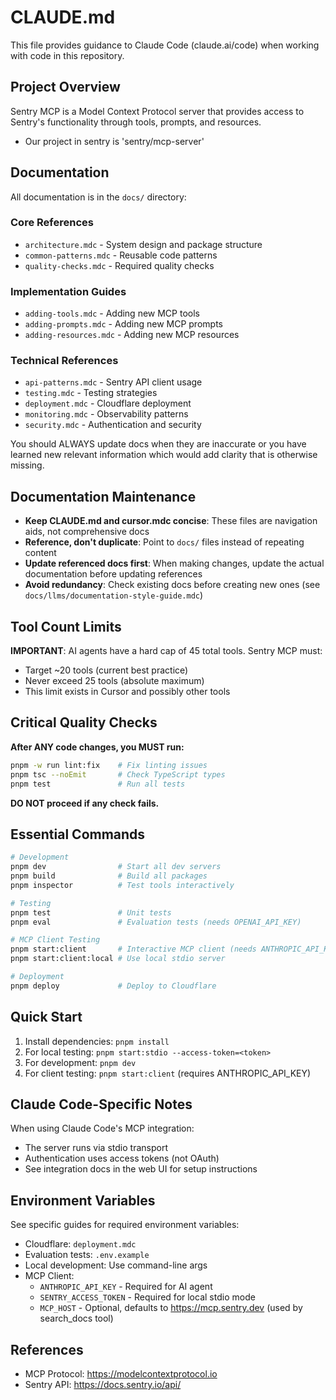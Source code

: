 # CLAUDE.md

This file provides guidance to Claude Code (claude.ai/code) when working with code in this repository.

## Project Overview

Sentry MCP is a Model Context Protocol server that provides access to Sentry's functionality through tools, prompts, and resources.

- Our project in sentry is 'sentry/mcp-server'

## Documentation

All documentation is in the `docs/` directory:

### Core References

- `architecture.mdc` - System design and package structure
- `common-patterns.mdc` - Reusable code patterns
- `quality-checks.mdc` - Required quality checks

### Implementation Guides

- `adding-tools.mdc` - Adding new MCP tools
- `adding-prompts.mdc` - Adding new MCP prompts
- `adding-resources.mdc` - Adding new MCP resources

### Technical References

- `api-patterns.mdc` - Sentry API client usage
- `testing.mdc` - Testing strategies
- `deployment.mdc` - Cloudflare deployment
- `monitoring.mdc` - Observability patterns
- `security.mdc` - Authentication and security

You should ALWAYS update docs when they are inaccurate or you have learned new relevant information which would add clarity that is otherwise missing.

## Documentation Maintenance

- **Keep CLAUDE.md and cursor.mdc concise**: These files are navigation aids, not comprehensive docs
- **Reference, don't duplicate**: Point to `docs/` files instead of repeating content
- **Update referenced docs first**: When making changes, update the actual documentation before updating references
- **Avoid redundancy**: Check existing docs before creating new ones (see `docs/llms/documentation-style-guide.mdc`)

## Tool Count Limits

**IMPORTANT**: AI agents have a hard cap of 45 total tools. Sentry MCP must:
- Target ~20 tools (current best practice)
- Never exceed 25 tools (absolute maximum)
- This limit exists in Cursor and possibly other tools

## Critical Quality Checks

**After ANY code changes, you MUST run:**

```bash
pnpm -w run lint:fix    # Fix linting issues
pnpm tsc --noEmit       # Check TypeScript types
pnpm test               # Run all tests
```

**DO NOT proceed if any check fails.**

## Essential Commands

```bash
# Development
pnpm dev                # Start all dev servers
pnpm build              # Build all packages
pnpm inspector          # Test tools interactively

# Testing
pnpm test               # Unit tests
pnpm eval               # Evaluation tests (needs OPENAI_API_KEY)

# MCP Client Testing
pnpm start:client       # Interactive MCP client (needs ANTHROPIC_API_KEY)
pnpm start:client:local # Use local stdio server

# Deployment
pnpm deploy             # Deploy to Cloudflare
```

## Quick Start

1. Install dependencies: `pnpm install`
2. For local testing: `pnpm start:stdio --access-token=<token>`
3. For development: `pnpm dev`
4. For client testing: `pnpm start:client` (requires ANTHROPIC_API_KEY)

## Claude Code-Specific Notes

When using Claude Code's MCP integration:

- The server runs via stdio transport
- Authentication uses access tokens (not OAuth)
- See integration docs in the web UI for setup instructions

## Environment Variables

See specific guides for required environment variables:

- Cloudflare: `deployment.mdc`
- Evaluation tests: `.env.example`
- Local development: Use command-line args
- MCP Client:
  - `ANTHROPIC_API_KEY` - Required for AI agent
  - `SENTRY_ACCESS_TOKEN` - Required for local stdio mode
  - `MCP_HOST` - Optional, defaults to https://mcp.sentry.dev (used by search_docs tool)

## References

- MCP Protocol: https://modelcontextprotocol.io
- Sentry API: https://docs.sentry.io/api/
